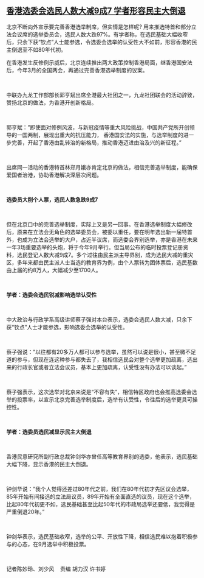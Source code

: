 <!--1626694991000-->
[香港选委会选民人数大减9成7     学者形容民主大倒退](https://www.rfa.org/mandarin/yataibaodao/ec-07192021074300.html)
------

<p>北京不断向外宣示要完善香港选举制席，但实情是怎样呢? 用来推选特首和部分立法会议席的选举委员会，选民人数大跌97%。有学者称，在选民基础大幅收窄后，只余下获“钦点”人士能参选，令选委会选举的认受性大不如前，形容香港的民主倒退至不如80<span>年代初。</span></p><p>在香港发生反修例示威后，北京连续推出两大政策控制香港局面，继香港国安法后，今年3月的全国两会，再通过完善香港选举制度的议案。</p><p> </p><p>中联办九龙工作部部长郭亨斌出席全港最大社团之一，九龙社团联会的活动辞致，赞扬北京的做法，为香港开创新格局。</p><p> </p><p>郭亨斌：”即使面对修例风波，与新冠疫情等重大风险挑战，中国共产党所开创领导的一国两制，展现出重大的抗压能力， 香港国安法的实施，与选举制度的进一步完善，开起了香港由乱转治的新格局，推动香港迈进由治及兴的新征程。”</p><p> </p><p>出席同一活动的香港特首林郑月娥亦肯定北京的做法，相信完善选举制度，能确保爱国者治港，协助香港解决深层次问题。</p><p> </p><p><strong>选委员大削个人票，选民人数急跌</strong><strong>9<span>成</span>7</strong></p><p> </p><p>但在北京口中的完善选举制度，实际上又是另一回事。在香港选举制度大幅修改后，原来在立法会无角色的选举委员会，被委以重任，要在明年选出新一届特首外，也成为立法会选举的大户，占近半议席，而选委会界别选举，亦是香港在未来一年3场重要选举的头炮，将于今年9月举行。但当局公布的临时投票登记册资料，选民登记人数大减9成7。多个过往由民主派主导界别，成为选民大减的重灾区，多年来都由民主派人士当选的教育界为例，由个人票转为团体票后，选民基数由上届的约8万人，大幅减少至1700人。</p><p> </p><p><strong>学者：选委会选民锐减</strong><strong>影响选举认受性</strong></p><p> </p><p>中大政治与行政学系高级讲师蔡子强对本台表示，选委会选民人数大减，只余下获“钦点”人士才能参选，影响选委会选举的认受性。</p><p> </p><p>蔡子强说：”以往都有20多万人都可以参与选举，虽然可以说是很小，甚至微不足道的参与，但现在连这种参与都失去了，我相信选民会对整个选举更加疏离，选出来的行政长官或者立法会议员，基本上更加疏离，认受性没有办法可以谈起。”</p><p> </p><p>蔡子强表示，这次选举对北京来说是“不容有失”，相信特区政府也会推高选委会选举的投票率，以宣示北京完善选举制度后，选举有认受性，令往后的选举更具可操控性。</p><p> </p><p><strong>学者：选委员选民减显示民主大倒退</strong></p><p> </p><p>香港民意研究所副行政总裁钟剑华亦曾任高等教育界别的选委，他表示，选民基础大幅下降，显示香港的民主大倒退。</p><p> </p><p>钟剑华说：”我个人觉得还差过80<span>年代之前，我们在</span>80<span>年代初才先区议会选举，</span>85<span>年开始有间接选的立法局议员，</span>89<span>年开始有全面直选的议员，现在这个选举，比起</span>80<span>年代初更不如，选民基础甚至比起</span>50<span>年代的市政局选举还要低，我觉得是严重倒退</span>20<span>年。”</span></p><p> </p><p>钟剑华表示，选民基础收窄，选举的公平、开放性下降，相信选民难以抱着积极参与的心态，在9<span>月选举中积极投票。</span></p><p> </p><p>记者陈妙玲、刘少风    <span>责编 胡力汉 许书婷</span></p><p> </p><p> </p><p> </p><p> </p><p> </p>

